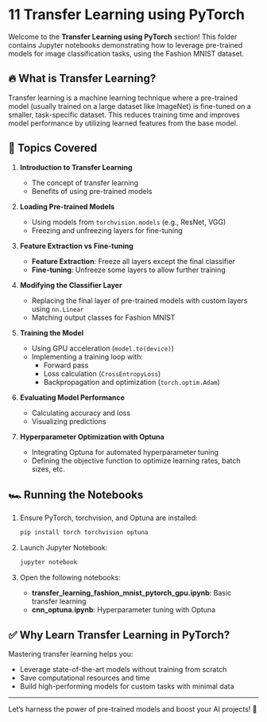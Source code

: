 # 11 Transfer Learning using PyTorch

Welcome to the **Transfer Learning using PyTorch** section! This folder contains Jupyter notebooks demonstrating how to leverage pre-trained models for image classification tasks, using the Fashion MNIST dataset.

## 🔥 What is Transfer Learning?
Transfer learning is a machine learning technique where a pre-trained model (usually trained on a large dataset like ImageNet) is fine-tuned on a smaller, task-specific dataset. This reduces training time and improves model performance by utilizing learned features from the base model.

## 🚀 Topics Covered

1. **Introduction to Transfer Learning**
   - The concept of transfer learning
   - Benefits of using pre-trained models

2. **Loading Pre-trained Models**
   - Using models from `torchvision.models` (e.g., ResNet, VGG)
   - Freezing and unfreezing layers for fine-tuning

3. **Feature Extraction vs Fine-tuning**
   - **Feature Extraction**: Freeze all layers except the final classifier
   - **Fine-tuning**: Unfreeze some layers to allow further training

4. **Modifying the Classifier Layer**
   - Replacing the final layer of pre-trained models with custom layers using `nn.Linear`
   - Matching output classes for Fashion MNIST

5. **Training the Model**
   - Using GPU acceleration (`model.to(device)`)
   - Implementing a training loop with:
     - Forward pass
     - Loss calculation (`CrossEntropyLoss`)
     - Backpropagation and optimization (`torch.optim.Adam`)

6. **Evaluating Model Performance**
   - Calculating accuracy and loss
   - Visualizing predictions

7. **Hyperparameter Optimization with Optuna**
   - Integrating Optuna for automated hyperparameter tuning
   - Defining the objective function to optimize learning rates, batch sizes, etc.

## 🏎️ Running the Notebooks

1. Ensure PyTorch, torchvision, and Optuna are installed:
   ```bash
   pip install torch torchvision optuna
   ```

2. Launch Jupyter Notebook:
   ```bash
   jupyter notebook
   ```

3. Open the following notebooks:
   - **transfer_learning_fashion_mnist_pytorch_gpu.ipynb**: Basic transfer learning
   - **cnn_optuna.ipynb**: Hyperparameter tuning with Optuna

## ✅ Why Learn Transfer Learning in PyTorch?
Mastering transfer learning helps you:
- Leverage state-of-the-art models without training from scratch
- Save computational resources and time
- Build high-performing models for custom tasks with minimal data

---

Let’s harness the power of pre-trained models and boost your AI projects! 🚀